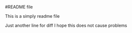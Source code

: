 #README file

This is a simply readme file

Just another line for diff
I hope this does not cause problems